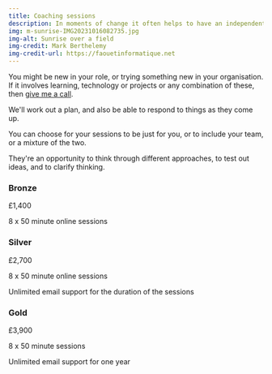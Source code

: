 ```yaml
---
title: Coaching sessions
description: In moments of change it often helps to have an independent, external person to talk things through, provide some guidance and ask the right questions.
img: m-sunrise-IMG20231016082735.jpg
img-alt: Sunrise over a field
img-credit: Mark Berthelemy
img-credit-url: https://faouetinformatique.net
---
```

You might be new in your role, or trying something new in your organisation. If it involves learning, technology or projects or any combination of these, then <a href="/contact">give me a call</a>.

We'll work out a plan, and also be able to respond to things as they come up.

You can choose for your sessions to be just for you, or to include your team, or a mixture of the two.

They're an opportunity to think through different approaches, to test out ideas, and to clarify thinking.

<div class="grid">
    <div>
        <h3>Bronze</h3>
        <p class="category-tag">£1,400</p>
        <p>8 x 50 minute online sessions</p>
    </div>
    <div>
        <h3>Silver</h3>
        <p class="category-tag">£2,700</p>
        <p>8 x 50 minute online sessions</p>
        <p>Unlimited email support for the duration of the sessions</p>    
    </div>
    <div>
        <h3>Gold</h3>
        <p class="category-tag">£3,900</p>
        <p>8 x 50 minute sessions</p>
        <p>Unlimited email support for one year</p>
    </div>
</div>
